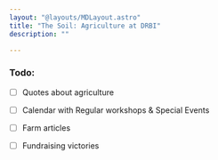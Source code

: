 ```yaml
---
layout: "@layouts/MDLayout.astro"
title: "The Soil: Agriculture at DRBI"
description: ""

---
```


### Todo:

- [ ] Quotes about agriculture
- [ ] Calendar with Regular workshops & Special Events
- [ ] Farm articles
- [ ] Fundraising victories



